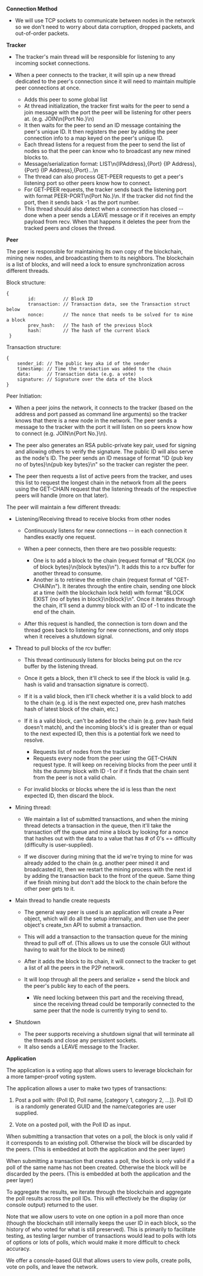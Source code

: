 
**Connection Method**

* We will use TCP sockets to communicate between nodes in the network so we don't need to worry about data corruption, dropped packets, and out-of-order packets.

**Tracker**

* The tracker's main thread will be responsible for listening to any incoming socket connections.

* When a peer connects to the tracker, it will spin up a new thread dedicated to the peer's connection since it will need to maintain multiple peer connections at once.
    * Adds this peer to some global list
    * At thread initialization, the tracker first waits for the peer to send a join message with the port the peer will be listening for other peers at. (e.g. JOIN\n{Port No.}\n)
    * It then waits for the peer to send an ID message containing the peer's unique ID. It then registers the peer by adding the peer connection info to a map keyed on the peer's unique ID.
    * Each thread listens for a request from the peer to send the list of nodes so that the peer can know who to broadcast any new mined blocks to.
    * Message/serialization format: LIST\n{IPAddress},{Port} {IP Address},{Port} {IP Address},{Port}...\n
    * The thread can also process GET-PEER requests to get a peer's listening port so other peers know how to connect.
    * For GET-PEER requests, the tracker sends back the listening port with format PEER-PORT\n{Port No.}\n. If the tracker did not find the port, then it
    sends back -1 as the port number.
    * This thread should also detect when a connection has closed -- done when a peer sends a LEAVE message or if it receives an empty payload from recv. When that happens it deletes the peer from the tracked peers and closes the thread.

**Peer**

The peer is responsible for maintaining its own copy of the blockchain, mining new nodes, and broadcasting them to its neighbors. The blockchain is a list of blocks, and will need a lock to ensure synchronization across different threads.

Block structure:

    {
            id:          // Block ID
            transaction: // Transaction data, see the Transaction struct below
            nonce:       // The nonce that needs to be solved for to mine a block
            prev_hash:   // The hash of the previous block
            hash:        // The hash of the current block    
     }

Transaction structure:

    {
        sender_id: // The public key aka id of the sender
        timestamp: // Time the transaction was added to the chain
        data:      // Transaction data (e.g. a vote)
        signature: // Signature over the data of the block
    }

Peer Initiation:
* When a peer joins the network, it connects to the tracker (based on the address and port passed as command line arguments) so the tracker knows that there is a new node in the network. The peer sends a message to the tracker with the port it will listen on so peers know how to connect (e.g. JOIN\n{Port No.}\n).

* The peer also generates an RSA public-private key pair, used for signing and allowing others to verify the signature. The public ID will also serve as the node's ID. The peer sends an ID message of format "ID {pub key no of bytes}\n{pub key bytes}\n" so the tracker can register the peer.

* The peer then requests a list of active peers from the tracker, and uses this list to request the longest chain in the network from all the peers using the GET-CHAIN request that the listening threads of the respective peers will handle (more on that later).

The peer will maintain a few different threads:

* Listening/Receiving thread to receive blocks from other nodes
    * Continuously listens for new connections -- in each connection it handles exactly one request.

    * When a peer connects, then there are two possible requests:
        * One is to add a block to the chain (request format of "BLOCK {no of block bytes}\n{block bytes}\n"). It adds this to a rcv buffer for another thread to consume.
        * Another is to retrieve the entire chain (request format of "GET-CHAIN\n"). It iterates through the entire chain, sending one block at a time (with the blockchain lock held) with format "BLOCK EXIST {no of bytes in block}\n{block}\n". Once it iterates through the chain, it'll send a dummy block with an ID of -1 to indicate the end of the chain.

    * After this request is handled, the connection is torn down and the thread goes back to listening for new connections, and only stops when it receives a shutdown signal.

* Thread to pull blocks of the rcv buffer:
    * This thread continuously listens for blocks being put on the rcv buffer by the listening thread.

    * Once it gets a block, then it'll check to see if the block is valid (e.g. hash is valid and transaction signature is correct).

    * If it is a valid block, then it'll check whether it is a valid block to add to the chain (e.g. id is the next expected one, prev hash matches hash of latest block of the chain, etc.)

    * If it is a valid block, can't be added to the chain (e.g. prev hash field doesn't match), and the incoming block's id is greater than or equal to the next expected ID, then this is a potential fork we need to resolve.
        * Requests list of nodes from the tracker
        * Requests every node from the peer using the GET-CHAIN request type. It will keep on receiving blocks from the peer until it hits the dummy block with ID -1 or if it finds that the chain sent from the peer is not a valid chain.

    * For invalid blocks or blocks where the id is less than the next expected ID, then discard the block.

* Mining thread:
    * We maintain a list of submitted transactions, and when the mining thread detects a transaction in the queue, then it'll take the transaction off the queue and mine a block by looking for a nonce that hashes out with the data to a value that has # of 0's == difficulty (difficulty is user-supplied).

    * If we discover during mining that the id we're trying to mine for was already added to the chain (e.g. another peer mined it and broadcasted it), then we restart the mining process with the next id by adding the transaction back to the front of the queue. Same thing if we finish mining but don't add the block to the chain before the other peer gets to it.

* Main thread to handle create requests
    * The general way peer is used is an application will create a Peer object, which will do all the setup internally, and then use the peer object's create_txn API to submit a transaction.

    * This will add a transaction to the transaction queue for the mining thread to pull off of. (This allows us to use the console GUI without having to wait for the block to be mined)

    * After it adds the block to its chain, it will connect to the tracker to get a list of all the peers in the P2P network.

    * It will loop through all the peers and serialize + send the block and the peer's public key to each of the peers.
        * We need locking between this part and the receiving thread, since the receiving thread could be temporarily connected to the same peer that the node is currently trying to send to.

* Shutdown
    * The peer supports receiving a shutdown signal that will terminate all the threads and close any persistent sockets.
    * It also sends a LEAVE message to the Tracker.

**Application**

The application is a voting app that allows users to leverage blockchain for a more tamper-proof voting system.

The application allows a user to make two types of transactions:

1) Post a poll with: {Poll ID, Poll name, [category 1, category 2, ...]}. Poll ID is a randomly generated GUID and the name/categories are user supplied.

2) Vote on a posted poll, with the Poll ID as input.

When submitting a transaction that votes on a poll, the block is only valid if it corresponds to an existing poll. Otherwise the block will be discarded by the peers. (This is embedded at both the application and the peer layer)

When submitting a transaction that creates a poll, the block is only valid if a poll of the same name has not been created. Otherwise the block will be discarded by the peers. (This is embedded at both the application and the peer layer)

To aggregate the results, we iterate through the blockchain and aggregate the poll results across the poll IDs. This will effectively be the display (or console output) returned to the user.

Note that we allow users to vote on one option in a poll more than once (though the blockchain still internally keeps the user ID in each block, so the history of who voted for what is still preserved). This is primarily to facilitate testing, as testing larger number of transactions would lead to polls with lots of options or lots of polls, which would make it more difficult to check accuracy.

We offer a console-based GUI that allows users to view polls, create polls, vote on polls, and leave the network.